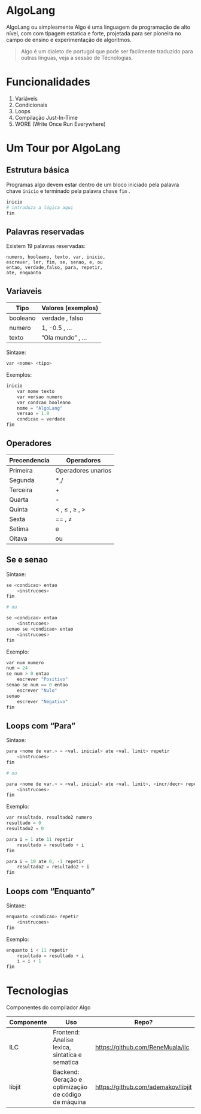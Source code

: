 # AlgoLang

AlgoLang ou simplesmente Algo é uma linguagem de programação de alto nível, com com tipagem estatica e forte, projetada para ser pioneira no campo de ensino e experimentação de algoritmos.

> Algo é um dialeto de portugol que pode ser facilmente traduzido para outras linguas, veja a sessão de Técnologias.
> 

# Funcionalidades

1. Variáveis
2. Condicionais
3. Loops
4. Compilação Just-In-Time
5. WORE (Write Once Run Everywhere)

# Um Tour por AlgoLang

## Estrutura básica

Programas algo devem estar dentro de um bloco iniciado pela palavra chave `inicio` e terminado pela palavra chave `fim` .

```python
inicio
# introduza a lógica aqui
fim
```

## Palavras reservadas

Existem 19 palavras reservadas:

```
numero, booleano, texto, var, inicio,
escrever, ler, fim, se, senao, e, ou
entao, verdade,falso, para, repetir, 
ate, enquanto
```

## Variaveis

| Tipo | Valores (exemplos) |
| --- | --- |
| booleano | verdade , falso |
| numero | 1, -0.5 , … |
| texto | ”Ola mundo” , … |

Sintaxe:

```python
var <nome> <tipo>
```

Exemplos:

```python
inicio
	var nome texto
	var versao numero
	var condcao booleano
	nome = "AlgoLang"
	versao = 1.0
	condicao = verdade
fim
```

## Operadores

| Precendencia | Operadores |
| --- | --- |
| Primeira | Operadores unarios |
| Segunda | *,/ |
| Terceira | + |
| Quarta | -  |
| Quinta | < , ≤ , ≥ , >  |
| Sexta  | == , ≠  |
| Setima | e |
| Oitava | ou |

## Se e senao

Sintaxe:

```python
se <condicao> entao
	<instrucoes>
fim

# ou 

se <condicao> entao
	<instrucoes>
senao se <condicao> entao
	<instrucoes>
fim 
```

Exemplo:

```python
var num numero
num = 24
se num > 0 entao
	escrever "Positivo"
senao se num == 0 entao
	escrever "Nulo"
senao
	escrever "Negativo"
fim
```

## Loops com “Para”

Sintaxe:

```python
para <nome de var.> = <val. inicial> ate <val. limit> repetir
	<instrucoes>
fim

# ou 

para <nome de var.> = <val. inicial> ate <val. limit>, <incr/decr> repetir
	<instrucoes>
fim
```

Exemplo:

```python
var resultado, resultado2 numero
resultado = 0
resultado2 = 0

para i = 1 ate 11 repetir
    resultado = resultado + i
fim

para i = 10 ate 0, -1 repetir
    resultado2 = resultado2 + i
fim
```

## Loops com “Enquanto”

Sintaxe:

```python
enquanto <condicao> repetir
	<instrucoes>
fim
```

Exemplo:

```python
enquanto i < 11 repetir
	resultado = resultado + i
	i = i + 1
fim
```

# Tecnologias

Componentes do compilador Algo

| Componente | Uso | Repo? |
| --- | --- | --- |
| ILC | Frontend: Analise lexica, sintatica e sematica | https://github.com/ReneMuala/ilc |
| libjit | Backend: Geração e optimização de código de máquina | https://github.com/ademakov/libjit |